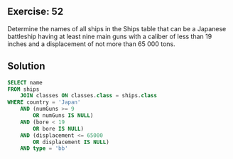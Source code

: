 ## Exercise: 52

Determine the names of all ships in the Ships table that can be a Japanese battleship having at least nine main guns with a caliber of less than 19 inches and a displacement of not more than 65 000 tons.

## Solution

```sql
SELECT name
FROM ships
	JOIN classes ON classes.class = ships.class
WHERE country = 'Japan'
	AND (numGuns >= 9
		OR numGuns IS NULL)
	AND (bore < 19
		OR bore IS NULL)
	AND (displacement <= 65000
		OR displacement IS NULL)
	AND type = 'bb'
```
